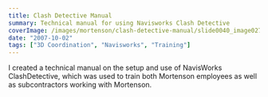 ```yaml
---
title: Clash Detective Manual
summary: Technical manual for using Navisworks Clash Detective
coverImage: /images/mortenson/clash-detective-manual/slide0040_image027.png
date: "2007-10-02"
tags: ["3D Coordination", "Navisworks", "Training"]
---
```


I created a technical manual on the setup and use of NavisWorks ClashDetective, which was used to train both Mortenson employees as well as subcontractors working with Mortenson.

